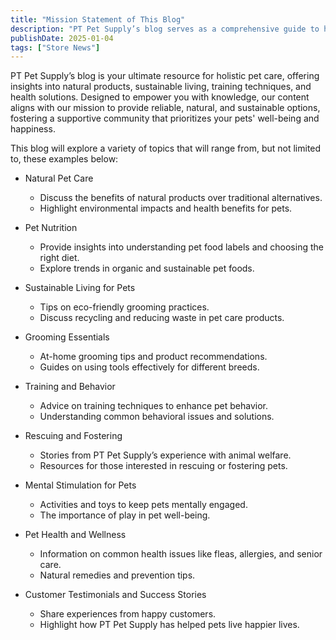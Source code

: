 ```yaml
---
title: "Mission Statement of This Blog"
description: "PT Pet Supply’s blog serves as a comprehensive guide to holistic pet care, exploring topics from natural products to sustainable practices. Readers can expect in-depth insights and diverse information tailored to empower them with knowledge and foster a supportive community for their pets' well-being."
publishDate: 2025-01-04
tags: ["Store News"]
---
```


PT Pet Supply’s blog is your ultimate resource for holistic pet care, offering insights into natural products, sustainable living, training techniques, and health solutions. Designed to empower you with knowledge, our content aligns with our mission to provide reliable, natural, and sustainable options, fostering a supportive community that prioritizes your pets' well-being and happiness.

This blog will explore a variety of topics that will range from, but not limited to, these examples below:

- Natural Pet Care

  - Discuss the benefits of natural products over traditional alternatives.
  - Highlight environmental impacts and health benefits for pets.

- Pet Nutrition

  - Provide insights into understanding pet food labels and choosing the right diet.
  - Explore trends in organic and sustainable pet foods.

- Sustainable Living for Pets

  - Tips on eco-friendly grooming practices.
  - Discuss recycling and reducing waste in pet care products.

- Grooming Essentials

  - At-home grooming tips and product recommendations.
  - Guides on using tools effectively for different breeds.

- Training and Behavior

  - Advice on training techniques to enhance pet behavior.
  - Understanding common behavioral issues and solutions.

- Rescuing and Fostering

  - Stories from PT Pet Supply’s experience with animal welfare.
  - Resources for those interested in rescuing or fostering pets.

- Mental Stimulation for Pets

  - Activities and toys to keep pets mentally engaged.
  - The importance of play in pet well-being.

- Pet Health and Wellness

  - Information on common health issues like fleas, allergies, and senior care.
  - Natural remedies and prevention tips.

- Customer Testimonials and Success Stories

  - Share experiences from happy customers.
  - Highlight how PT Pet Supply has helped pets live happier lives.
